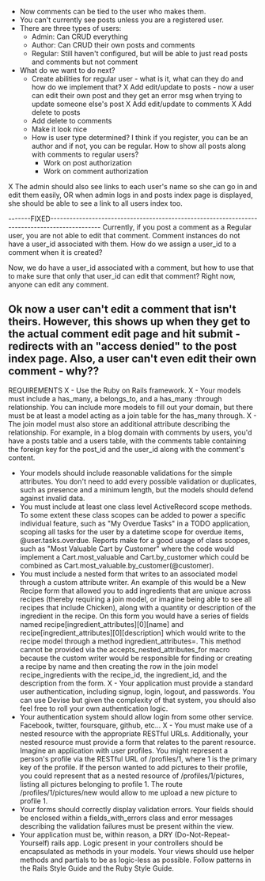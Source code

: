 - Now comments can be tied to the user who makes them.
- You can't currently see posts unless you are a registered user.
- There are three types of users:
  - Admin: Can CRUD everything
  - Author: Can CRUD their own posts and comments
  - Regular: Still haven't configured, but will be able to just read posts and comments but not comment
- What do we want to do next?
  - Create abilities for regular user - what is it, what can they do and how do we implement that?
  X Add edit/update to posts - now a user can edit their own post and they get an error msg when trying to update someone else's post
  X Add edit/update to comments
  X Add delete to posts
  - Add delete to comments
  - Make it look nice
  - How is user type determined? I think if you register, you can be an author and if not, you can be regular. How to show all posts along with comments to regular users?
    - Work on post authorization
    - Work on comment authorization

X The admin should also see links to each user's name so she can go in and edit them easily, OR when admin logs in and posts index page is displayed, she should be able to see a link to all users index too.


-------FIXED----------------------------------------------------------------------------------------------
Currently, if you post a comment as a Regular user, you are not able to edit that comment. Comment instances do not have a user_id associated with them. How do we assign a user_id to a comment when it is created?

Now, we do have a user_id associated with a comment, but how to use that to make sure that only that user_id can edit that comment? Right now, anyone can edit any comment.

Ok now a user can't edit a comment that isn't theirs. However, this shows up when they get to the actual comment edit page and hit submit - redirects with an "access denied" to the post index page. Also, a user can't even edit their own comment - why??
----------------------------------------------------------------------------------------------------------


REQUIREMENTS
X - Use the Ruby on Rails framework.
X - Your models must include a has_many, a belongs_to, and a has_many :through relationship. You can include more models to fill out your domain, but there must be at least a model acting as a join table for the has_many through.
X - The join model must also store an additional attribute describing the relationship. For example, in a blog domain with comments by users, you'd have a posts table and a users table, with the comments table containing the foreign key for the post_id and the user_id along with the comment's content.
- Your models should include reasonable validations for the simple attributes. You don't need to add every possible validation or duplicates, such as presence and a minimum length, but the models should defend against invalid data.
- You must include at least one class level ActiveRecord scope methods. To some extent these class scopes can be added to power a specific individual feature, such as "My Overdue Tasks" in a TODO application, scoping all tasks for the user by a datetime scope for overdue items, @user.tasks.overdue. Reports make for a good usage of class scopes, such as "Most Valuable Cart by Customer" where the code would implement a Cart.most_valuable and Cart.by_customer which could be combined as Cart.most_valuable.by_customer(@customer).
- You must include a nested form that writes to an associated model through a custom attribute writer. An example of this would be a New Recipe form that allowed you to add ingredients that are unique across recipes (thereby requiring a join model, or imagine being able to see all recipes that include Chicken), along with a quantity or description of the ingredient in the recipe. On this form you would have a series of fields named recipe[ingredient_attributes][0][name] and recipe[ingredient_attributes][0][description] which would write to the recipe model through a method ingredient_attributes=. This method cannot be provided via the accepts_nested_attributes_for macro because the custom writer would be responsible for finding or creating a recipe by name and then creating the row in the join model recipe_ingredients with the recipe_id, the ingredient_id, and the description from the form.
X - Your application must provide a standard user authentication, including signup, login, logout, and passwords. You can use Devise but given the complexity of that system, you should also feel free to roll your own authentication logic.
- Your authentication system should allow login from some other service. Facebook, twitter, foursquare, github, etc...
X - You must make use of a nested resource with the appropriate RESTful URLs. Additionally, your nested resource must provide a form that relates to the parent resource. Imagine an application with user profiles. You might represent a person's profile via the RESTful URL of /profiles/1, where 1 is the primary key of the profile. If the person wanted to add pictures to their profile, you could represent that as a nested resource of /profiles/1/pictures, listing all pictures belonging to profile 1. The route /profiles/1/pictures/new would allow to me upload a new picture to profile 1.
- Your forms should correctly display validation errors. Your fields should be enclosed within a fields_with_errors class and error messages describing the validation failures must be present within the view.
- Your application must be, within reason, a DRY (Do-Not-Repeat-Yourself) rails app. Logic present in your controllers should be encapsulated as methods in your models. Your views should use helper methods and partials to be as logic-less as possible. Follow patterns in the Rails Style Guide and the Ruby Style Guide.